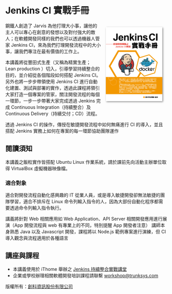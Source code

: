 Jenkins CI 實戰手冊
====================

<img src="cover.jpg" align="right" style="width:35%; margin: 15px; box-shadow: 2px 2px 5px #888" />

鋼鐵人創造了 Jarvis 為他打理大小事，讓他的主人可以專心在創意的發想以及對付強大的敵人；在軟體開發同樣的我們也可以透過機器人管家 Jenkins CI，來為我們打理開發流程中的大小事，讓我們專注在最有價值的工作上。

本講義將從豐田式生產（又稱為精實生產；Lean production ）切入，引導學習持續整合的目的，並介紹從各個階段如何搭配 Jenkins CI。另外也將一步步帶領使用 Jenkins CI  進行自動化建置、測試與部署的實作，透過此課程將領引大家打造一個專案的管家，關注開發流程的每個一環節，一步一步帶著大家完成透過 Jenkins 完成 Continuous Integration（持續整合）及 Continuous Delivery（持續交付；CD）流程。

透過 Jenkins CI 的操作，傳授在敏捷開發流程中如何無痛進行 CI 的導入，並且搭配 Jenkins 實務上如何在專案的每一環節協助團隊運作

閱讀須知
--------

本講義之飯粒實作皆搭配 Ubuntu Linux 作業系統，請於課前先向活動主辦單位取得 VirtualBox 虛擬機器映像檔。

### 適合對象

適合對開發流程自動化感興趣的 IT 從業人員，或是導入敏捷開發卻無法敏捷的團隊學習，適合不排斥在 Linux 命令列輸入指令的人，因為大部份自動化程序都需要透過命令列輸入指令執行。

講義將針對 Web 相關應用如 Web Application、API Server 相關開發應用進行展演（App 開發流程與 web 有專業上的不同，特別提醒 App 開發者注意） 講師本身熟悉 Java 以及 Javascript 開發，課程將以 Node.js 範例專案進行演練，但 CI 導入觀念與流程適用於各種語言

講座與課程
----------

* 本講義使用於 iThome 舉辦之 [Jenkins 持續整合實戰講堂](http://devopsconf.ithome.com.tw/workshop/jenkins/index.html)
* 企業或學校辦理相關軟體開發培訓課程請聯繫 workshop@trunksys.com

版權所有：[創科資訊股份有限公司](http://trunk-studio.com/)
